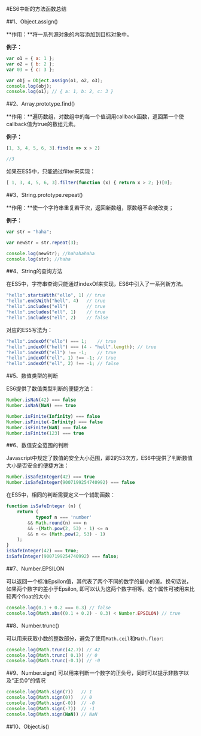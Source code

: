 #ES6中新的方法函数总结

##1、Object.assign()

**作用：**将一系列源对象的内容添加到目标对象中。

**例子：**

```js
var o1 = { a: 1 };
var o2 = { b: 2 };
var 03 = { c: 3 };

var obj = Object.assign(o1, o2, o3);
console.log(obj);
console.log(o1); // { a: 1, b: 2, c: 3 }
```

##2、Array.prototype.find()

**作用：**遍历数组，对数组中的每一个值调用callback函数，返回第一个使callback值为true的数组元素。

**例子：**

```js
[1, 3, 4, 5, 6, 3].find(x => x > 2)

//3
```
如果在ES5中，只能通过filter来实现：

```js
[ 1, 3, 4, 5, 6, 3].filter(function (x) { return x > 2; })[0];
```

##3、String.prototype.repeat()

**作用：**使一个字符串重复若干次，返回新数组，原数组不会被改变；

**例子：**

```js
var str = "haha";

var newStr = str.repeat(3);

console.log(newStr); //hahahahaha
console.log(str); //haha
```
##4、String的查询方法

在ES5中，字符串查询只能通过indexOf来实现，ES6中引入了一系列新方法。

```js
"hello".startsWith("ello", 1) // true
"hello".endsWith("hell", 4)   // true
"hello".includes("ell")       // true
"hello".includes("ell", 1)    // true
"hello".includes("ell", 2)    // false
```
对应的ES5写法为：

```js
"hello".indexOf("ello") === 1;    // true
"hello".indexOf("hell") === (4 - "hell".length); // true
"hello".indexOf("ell") !== -1;    // true
"hello".indexOf("ell", 1) !== -1; // true
"hello".indexOf("ell", 2) !== -1; // false
```
##5、数值类型的判断

ES6提供了数值类型判断的便捷方法：

```js
Number.isNaN(42) === false
Number.isNaN(NaN) === true

Number.isFinite(Infinity) === false
Number.isFinite(-Infinity) === false
Number.isFinite(NaN) === false
Number.isFinite(123) === true
```

##6、数值安全范围的判断

Javascript中规定了数值的安全大小范围，即2的53次方，ES6中提供了判断数值大小是否安全的便捷方法：

```js
Number.isSafeInteger(42) === true
Number.isSafeInteger(9007199254740992) === false
```
在ES5中，相同的判断需要定义一个辅助函数：

```js
function isSafeInteger (n) {
    return (
           typeof n === 'number'
        && Math.round(n) === n
        && -(Math.pow(2, 53) - 1) <= n
        && n <= (Math.pow(2, 53) - 1)
    );
}
isSafeInteger(42) === true;
isSafeInteger(9007199254740992) === false;
```

##7、Number.EPSILON

可以返回一个标准Epsilon值，其代表了两个不同的数字的最小的差。换句话说，如果两个数字的差小于Epsilon, 即可以认为这两个数字相等。这个属性可被用来比较两个float的大小:

```js
console.log(0.1 + 0.2 === 0.3) // false
console.log(Math.abs((0.1 + 0.2) - 0.3) < Number.EPSILON) // true
```

##8、Number.trunc()

可以用来获取小数的整数部分，避免了使用`Math.ceil`和`Math.floor`:

```js 
console.log(Math.trunc(42.7)) // 42
console.log(Math.trunc( 0.1)) // 0
console.log(Math.trunc(-0.1)) // -0
```

##9、Number.sign()
可以用来判断一个数字的正负号，同时可以提示非数字以及“正负0”的情况

```js
console.log(Math.sign(7))   // 1
console.log(Math.sign(0))   // 0
console.log(Math.sign(-0))  // -0
console.log(Math.sign(-7))  // -1
console.log(Math.sign(NaN)) // NaN
```

##10、Object.is()
